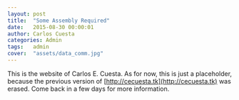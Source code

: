 ```yaml
---
layout: post
title:  "Some Assembly Required"
date:   2015-08-30 00:00:01
author: Carlos Cuesta
categories: Admin
tags:	admin
cover:  "assets/data_comm.jpg"
---
```


This is the website of Carlos E. Cuesta. As for now, this is just a placeholder,
because the previous version of [http://cecuesta.tk](http://cecuesta.tk) was
erased. Come back in a few days for more information.

